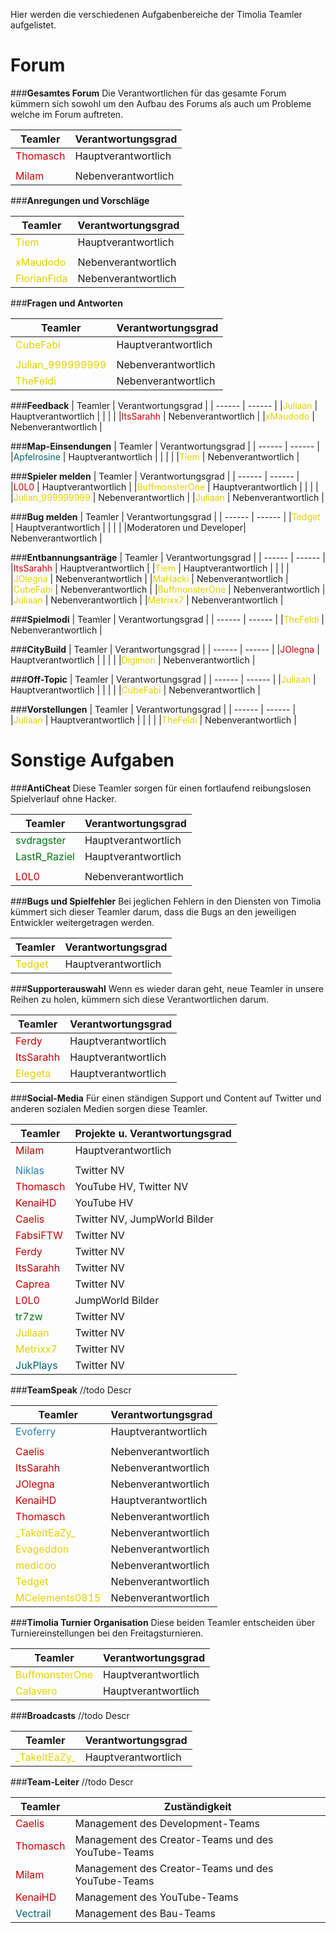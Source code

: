 Hier werden die verschiedenen Aufgabenbereiche der Timolia Teamler aufgelistet.

# Forum

###<strong>Gesamtes Forum</strong>
Die Verantwortlichen für das gesamte Forum kümmern sich sowohl um den Aufbau des Forums als auch um Probleme welche im Forum auftreten.

| Teamler | Verantwortungsgrad |
| ------ | ------ |
|<span style="color:#CF0101">Thomasch</span> | Hauptverantwortlich |
| | |
|<span style="color:#CF0101">Milam</span> | Nebenverantwortlich |

###<strong>Anregungen und Vorschläge</strong>

| Teamler | Verantwortungsgrad |
| ------ | ------ |
|<span style="color:#E4D100">Tiem</span> | Hauptverantwortlich |
| | |
|<span style="color:#E4D100">xMaudodo</span> | Nebenverantwortlich |
|<span style="color:#E4D100">FlorianFida</span> | Nebenverantwortlich |

###<strong>Fragen und Antworten</strong>

| Teamler | Verantwortungsgrad |
| ------ | ------ |
|<span style="color:#E4D100">CubeFabi</span> | Hauptverantwortlich |
| | |
|<span style="color:#E4D100">Julian_999999999</span> | Nebenverantwortlich |
|<span style="color:#E4D100">TheFeldi</span> | Nebenverantwortlich |

###<strong>Feedback</strong>
| Teamler | Verantwortungsgrad |
| ------ | ------ |
|<span style="color:#E4D100">Juliaan</span> | Hauptverantwortlich |
| | |
|<span style="color:#CF0101">ItsSarahh</span> | Nebenverantwortlich |
|<span style="color:#E4D100">xMaudodo</span> | Nebenverantwortlich |

###<strong>Map-Einsendungen</strong>
| Teamler | Verantwortungsgrad |
| ------ | ------ |
|<span style="color:#00646F">Apfelrosine</span> | Hauptverantwortlich |
| | |
|<span style="color:#E4D100">Tiem</span> | Nebenverantwortlich |

###<strong>Spieler melden</strong>
| Teamler | Verantwortungsgrad |
| ------ | ------ |
|<span style="color:#CF0101">L0L0</span> | Hauptverantwortlich |
|<span style="color:#E4D100">BuffmonsterOne</span> | Hauptverantwortlich |
| | |
|<span style="color:#E4D100">Julian_999999999</span> | Nebenverantwortlich |
|<span style="color:#E4D100">Juliaan</span> | Nebenverantwortlich |

###<strong>Bug melden</strong>
| Teamler | Verantwortungsgrad |
| ------ | ------ |
|<span style="color:#E4D100">Tedget</span> | Hauptverantwortlich |
| | |
|Moderatoren und Developer| Nebenverantwortlich |

###<strong>Entbannungsanträge</strong>
| Teamler | Verantwortungsgrad |
| ------ | ------ |
|<span style="color:#CF0101">ItsSarahh</span> | Hauptverantwortlich |
|<span style="color:#E4D100">Tiem</span> | Hauptverantwortlich |
| | |
|<span style="color:#E4D100">JOlegna</span> | Nebenverantwortlich |
|<span style="color:#E4D100">MaHacki</span> | Nebenverantwortlich |
|<span style="color:#E4D100">CubeFabi</span> | Nebenverantwortlich |
|<span style="color:#E4D100">BuffmonsterOne</span> | Nebenverantwortlich |
|<span style="color:#E4D100">Juliaan</span> | Nebenverantwortlich |
|<span style="color:#E4D100">Metrixx7</span> | Nebenverantwortlich |

###<strong>Spielmodi</strong>
| Teamler | Verantwortungsgrad |
| ------ | ------ |
|<span style="color:#E4D100">TheFeldi</span> | Nebenverantwortlich |

###<strong>CityBuild</strong>
| Teamler | Verantwortungsgrad |
| ------ | ------ |
|<span style="color:#CF0101">JOlegna</span> | Hauptverantwortlich |
| | |
|<span style="color:#E4D100">Digimon</span> | Nebenverantwortlich |

###<strong>Off-Topic</strong>
| Teamler | Verantwortungsgrad |
| ------ | ------ |
|<span style="color:#E4D100">Juliaan</span> | Hauptverantwortlich |
| | |
|<span style="color:#E4D100">CubeFabi</span> | Nebenverantwortlich |

###<strong>Vorstellungen</strong>
| Teamler | Verantwortungsgrad |
| ------ | ------ |
|<span style="color:#E4D100">Juliaan</span> | Hauptverantwortlich |
| | |
|<span style="color:#E4D100">TheFeldi</span> | Nebenverantwortlich |

# Sonstige Aufgaben

###<strong>AntiCheat</strong>
Diese Teamler sorgen für einen fortlaufend reibungslosen Spielverlauf ohne Hacker.

| Teamler | Verantwortungsgrad |
| ------ | ------ |
|<span style="color:#007812">svdragster</span> | Hauptverantwortlich |
|<span style="color:#007812">LastR_Raziel</span> | Hauptverantwortlich |
| | |
|<span style="color:#CF0101">L0L0</span> | Nebenverantwortlich |

###<strong>Bugs und Spielfehler</strong>
Bei jeglichen Fehlern in den Diensten von Timolia kümmert sich dieser Teamler darum, dass die Bugs an den jeweiligen Entwickler weitergetragen werden.

| Teamler | Verantwortungsgrad |
| ------ | ------ |
|<span style="color:#E4D100">Tedget</span> | Hauptverantwortlich |

###<strong>Supporterauswahl</strong>
Wenn es wieder daran geht, neue Teamler in unsere Reihen zu holen, kümmern sich diese Verantwortlichen darum.

| Teamler | Verantwortungsgrad |
| ------ | ------ |
|<span style="color:#CF0101">Ferdy</span> | Hauptverantwortlich |
|<span style="color:#CF0101">ItsSarahh</span> | Hauptverantwortlich |
|<span style="color:#E4D100">Elegeta</span> | Hauptverantwortlich |

###<strong>Social-Media</strong>
Für einen ständigen Support und Content auf Twitter und anderen sozialen Medien sorgen diese Teamler.

| Teamler | Projekte u. Verantwortungsgrad |
| ------ | ------ |
|<span style="color:#CF0101">Milam</span> | Hauptverantwortlich |
| | |
|<span style="color:#2980b9">Niklas</span>| Twitter NV |
|<span style="color:#CF0101">Thomasch</span> | YouTube HV, Twitter NV |
|<span style="color:#CF0101">KenaiHD</span> | YouTube HV|
|<span style="color:#CF0101">Caelis</span> | Twitter NV, JumpWorld Bilder |
|<span style="color:#CF0101">FabsiFTW</span> | Twitter NV |
|<span style="color:#CF0101">Ferdy</span> | Twitter NV |
|<span style="color:#CF0101">ItsSarahh</span> | Twitter NV|
|<span style="color:#CF0101">Caprea</span> | Twitter NV |
|<span style="color:#CF0101">L0L0</span> | JumpWorld Bilder |
|<span style="color:#007812">tr7zw</span> | Twitter NV |
|<span style="color:#E4D100">Juliaan</span> | Twitter NV |
|<span style="color:#E4D100">Metrixx7</span> | Twitter NV |
|<span style="color:#00646F">JukPlays</span> | Twitter NV |

###<strong>TeamSpeak</strong>
//todo Descr

| Teamler | Verantwortungsgrad |
| ------ | ------ |
|<span style="color:#2980b9">Evoferry</span> | Hauptverantwortlich |
| | |
|<span style="color:#CF0101">Caelis</span> | Nebenverantwortlich |
|<span style="color:#CF0101">ItsSarahh</span> | Nebenverantwortlich |
|<span style="color:#CF0101">JOlegna</span> | Nebenverantwortlich |
|<span style="color:#CF0101">KenaiHD</span> | Hauptverantwortlich |
|<span style="color:#CF0101">Thomasch</span> | Nebenverantwortlich |
|<span style="color:#E4D100">\_TakeItEaZy\_</span> | Nebenverantwortlich |
|<span style="color:#E4D100">Evageddon</span> | Nebenverantwortlich |
|<span style="color:#E4D100">medicoo</span> | Nebenverantwortlich |
|<span style="color:#E4D100">Tedget</span> | Nebenverantwortlich |
|<span style="color:#E4D100">MCelements0815</span> | Nebenverantwortlich |

###<strong>Timolia Turnier Organisation</strong>
Diese beiden Teamler entscheiden über Turniereinstellungen bei den Freitagsturnieren.

| Teamler | Verantwortungsgrad |
| ------ | ------ |
|<span style="color:#E4D100">BuffmonsterOne</span> | Hauptverantwortlich |
|<span style="color:#E4D100">Calavero</span> | Hauptverantwortlich |

###<strong>Broadcasts</strong>
//todo Descr

| Teamler | Verantwortungsgrad |
| ------ | ------ |
|<span style="color:#E4D100">\_TakeItEaZy\_</span> | Hauptverantwortlich |

###<strong>Team-Leiter</strong>
//todo Descr

| Teamler | Zuständigkeit |
| ------ | ------ |
|<span style="color:#CF0101">Caelis</span> | Management des Development-Teams |
|<span style="color:#CF0101">Thomasch</span> | Management des Creator-Teams und des YouTube-Teams |
|<span style="color:#CF0101">Milam</span> | Management des Creator-Teams und des YouTube-Teams |
|<span style="color:#CF0101">KenaiHD</span> | Management des YouTube-Teams |
|<span style="color:#00646F">Vectrail</span> | Management des Bau-Teams |